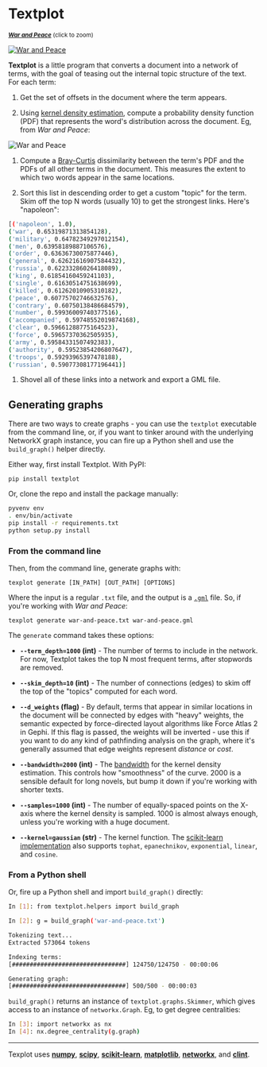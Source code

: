 # Textplot

<sup><a href="http://textplot.s3-website-us-west-1.amazonaws.com/#mental-maps/war-and-peace" target="_new">**_War and Peace_**</a> (click to zoom)</sup>

<a href="http://textplot.s3-website-us-west-1.amazonaws.com/#mental-maps/war-and-peace" target="_new">![War and Peace](notes/mental-maps/networks/war-and-peace.jpg)</a>

**Textplot** is a little program that converts a document into a network of terms, with the goal of teasing out the internal topic structure of the text. For each term:

1. Get the set of offsets in the document where the term appears.

1. Using [kernel density estimation](http://en.wikipedia.org/wiki/Kernel_density_estimation), compute a probability density function (PDF) that represents the word's distribution across the document. Eg, from _War and Peace_:

  ![War and Peace](notes/mental-maps/figures/war.png)

1. Compute a [Bray-Curtis](http://en.wikipedia.org/wiki/Bray%E2%80%93Curtis_dissimilarity) dissimilarity between the term's PDF and the PDFs of all other terms in the document. This measures the extent to which two words appear in the same locations.

1. Sort this list in descending order to get a custom "topic" for the term. Skim off the top N words (usually 10) to get the strongest links. Here's "napoleon":

  ```bash
  [('napoleon', 1.0),
  ('war', 0.65319871313854128),
  ('military', 0.64782349297012154),
  ('men', 0.63958189887106576),
  ('order', 0.63636730075877446),
  ('general', 0.62621616907584432),
  ('russia', 0.62233286026418089),
  ('king', 0.61854160459241103),
  ('single', 0.61630514751638699),
  ('killed', 0.61262010905310182),
  ('peace', 0.60775702746632576),
  ('contrary', 0.60750138486684579),
  ('number', 0.59936009740377516),
  ('accompanied', 0.59748552019874168),
  ('clear', 0.59661288775164523),
  ('force', 0.59657370362505935),
  ('army', 0.59584331507492383),
  ('authority', 0.59523854206807647),
  ('troops', 0.59293965397478188),
  ('russian', 0.59077308177196441)]
  ```

1. Shovel all of these links into a network and export a GML file.

## Generating graphs

There are two ways to create graphs - you can use the `textplot` executable from the command line, or, if you want to tinker around with the underlying NetworkX graph instance, you can fire up a Python shell and use the `build_graph()` helper directly.

Either way, first install Textplot. With PyPI:

`pip install textplot`

Or, clone the repo and install the package manually:

```bash
pyvenv env
. env/bin/activate
pip install -r requirements.txt
python setup.py install
```

### From the command line

Then, from the command line, generate graphs with:

`texplot generate [IN_PATH] [OUT_PATH] [OPTIONS]`

Where the input is a regular `.txt` file, and the output is a [`.gml`](http://en.wikipedia.org/wiki/Graph_Modelling_Language) file. So, if you're working with _War and Peace_:

`texplot generate war-and-peace.txt war-and-peace.gml`

The `generate` command takes these options:

- **`--term_depth=1000` (int)** - The number of terms to include in the network. For now, Textplot takes the top N most frequent terms, after stopwords are removed.

- **`--skim_depth=10` (int)** - The number of connections (edges) to skim off the top of the "topics" computed for each word.

- **`--d_weights` (flag)** - By default, terms that appear in similar locations in the document will be connected by edges with "heavy" weights, the semantic expected by force-directed layout algorithms like Force Atlas 2 in Gephi. If this flag is passed, the weights will be inverted - use this if you want to do any kind of pathfinding analysis on the graph, where it's generally assumed that edge weights represent _distance_ or _cost_.

- **`--bandwidth=2000` (int)** - The [bandwidth](http://en.wikipedia.org/wiki/Kernel_density_estimation#Bandwidth_selection) for the kernel density estimation. This controls how "smoothness" of the curve. 2000 is a sensible default for long novels, but bump it down if you're working with shorter texts.

- **`--samples=1000` (int)** - The number of equally-spaced points on the X-axis where the kernel density is sampled. 1000 is almost always enough, unless you're working with a huge document.

- **`--kernel=gaussian` (str)** - The kernel function. The [scikit-learn implementation](http://scikit-learn.org/stable/modules/generated/sklearn.neighbors.KernelDensity.html) also supports `tophat`, `epanechnikov`, `exponential`, `linear`, and `cosine`.

### From a Python shell

Or, fire up a Python shell and import `build_graph()` directly:

```bash
In [1]: from textplot.helpers import build_graph

In [2]: g = build_graph('war-and-peace.txt')

Tokenizing text...
Extracted 573064 tokens

Indexing terms:
[################################] 124750/124750 - 00:00:06

Generating graph:
[################################] 500/500 - 00:00:03
```

`build_graph()` returns an instance of `textplot.graphs.Skimmer`, which gives access to an instance of `networkx.Graph`. Eg, to get degree centralities:

```bash
In [3]: import networkx as nx
In [4]: nx.degree_centrality(g.graph)
```

---

Texplot uses **[numpy](http://www.numpy.org)**, **[scipy](http://www.scipy.org)**, **[scikit-learn](http://scikit-learn.org)**, **[matplotlib](http://matplotlib.org)**, **[networkx](http://networkx.github.io)**, and **[clint](https://github.com/kennethreitz/clint)**.
